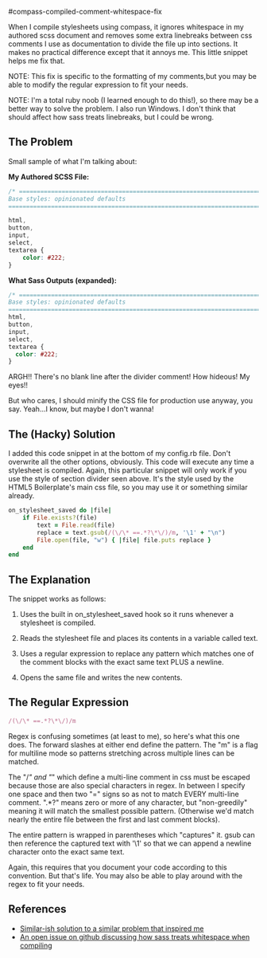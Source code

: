 #compass-compiled-comment-whitespace-fix

When I compile stylesheets using compass, it ignores whitespace in my authored scss 
document and removes some extra linebreaks between css comments I use as documentation 
to divide the file up into sections. It makes no practical difference except that it 
annoys me. This little snippet helps me fix that.

NOTE: This fix is specific to the formatting of my comments,but you may be able to
modify the regular expression to fit your needs.

NOTE: I'm a total ruby noob (I learned enough to do this!), so there may be a better 
way to solve the problem. I also run Windows. I don't think that should affect 
how sass treats linebreaks, but I could be wrong.

## The Problem

Small sample of what I'm talking about:

**My Authored SCSS File:**
```css
/* ==========================================================================
Base styles: opinionated defaults
========================================================================== */

html,
button,
input,
select,
textarea {
    color: #222;
}
```

**What Sass Outputs (expanded):**
```css
/* ==========================================================================
Base styles: opinionated defaults
========================================================================== */
html,
button,
input,
select,
textarea {
  color: #222;
}
```

ARGH!! There's no blank line after the divider comment! How hideous! My eyes!!

But who cares, I should minify the CSS file for production use anyway, you say. 
Yeah...I know, but maybe I don't wanna!

## The (Hacky) Solution
I added this code snippet in at the bottom of my config.rb file. Don't overwrite 
all the other options, obviously. This code will execute any time a stylesheet is
compiled. Again, this particular snippet will only work if you use the style of 
section divider seen above. It's the style used by the HTML5 Boilerplate's main 
css file, so you may use it or something similar already.

```ruby
on_stylesheet_saved do |file|
    if File.exists?(file)
        text = File.read(file)
        replace = text.gsub(/(\/\* ==.*?\*\/)/m, '\1' + "\n")
        File.open(file, "w") { |file| file.puts replace }
    end
end
```

## The Explanation
The snippet works as follows:

1. Uses the built in on_stylesheet_saved hook so it runs whenever a stylesheet is 
compiled.

2. Reads the stylesheet file and places its contents in a variable called text.

3. Uses a regular expression to replace any pattern which matches one of the comment 
blocks with the exact same text PLUS a newline.

4. Opens the same file and writes the new contents.

## The Regular Expression
```ruby
/(\/\* ==.*?\*\/)/m
```

Regex is confusing sometimes (at least to me), so here's what this one does. The forward 
slashes at either end define the pattern. The "m" is a flag for multiline mode 
so patterns stretching across multiple lines can be matched.

The "/*" and "*\" which define a multi-line comment in css must be escaped because 
those are also special characters in regex. In between I specify one space and then 
two "=" signs so as not to match EVERY multi-line comment. ".*?" means zero or more of any 
character, but "non-greedily" meaning it will match the smallest possible pattern. 
(Otherwise we'd match nearly the entire file between the first and last comment blocks).

The entire pattern is wrapped in parentheses which "captures" it. gsub can then reference 
the captured text with '\1' so that we can append a newline character onto the exact same text.

Again, this requires that you document your code according to this convention. But 
that's life. You may also be able to play around with the regex to fit your needs.

## References
* [Similar-ish solution to a similar problem that inspired me](http://css-tricks.com/compass-compiling-and-wordpress-themes/)
* [An open issue on github discussing how sass treats whitespace when compiling](https://github.com/nex3/sass/issues/161)